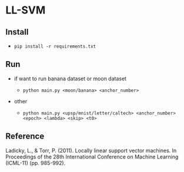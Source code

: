 # LL-SVM

## Install
- `pip install -r requirements.txt`

## Run
- if want to run banana dataset or moon dataset
    - `python main.py <moon/banana> <anchor_number>`
    
- other
    - `python main.py <upsp/mnist/letter/caltech> <anchor_number> <epoch> <lambda> <skip> <t0>`

## Reference
Ladicky, L., & Torr, P. (2011). Locally linear support vector machines. In Proceedings of the 28th International Conference on Machine Learning (ICML-11) (pp. 985-992).